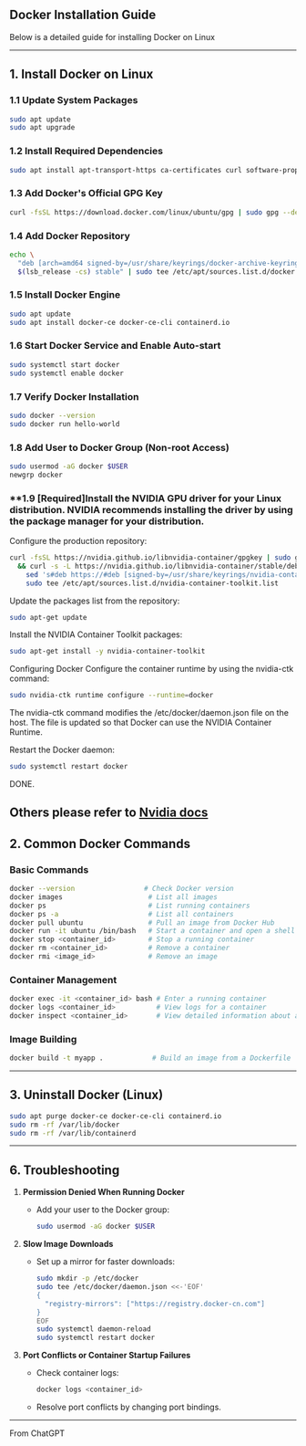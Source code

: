 ## **Docker Installation Guide**  

Below is a detailed guide for installing Docker on Linux

---

## **1. Install Docker on Linux**  

### **1.1 Update System Packages**
```bash
sudo apt update
sudo apt upgrade
```

### **1.2 Install Required Dependencies**
```bash
sudo apt install apt-transport-https ca-certificates curl software-properties-common
```

### **1.3 Add Docker's Official GPG Key**
```bash
curl -fsSL https://download.docker.com/linux/ubuntu/gpg | sudo gpg --dearmor -o /usr/share/keyrings/docker-archive-keyring.gpg
```

### **1.4 Add Docker Repository**
```bash
echo \
  "deb [arch=amd64 signed-by=/usr/share/keyrings/docker-archive-keyring.gpg] https://download.docker.com/linux/ubuntu \
  $(lsb_release -cs) stable" | sudo tee /etc/apt/sources.list.d/docker.list > /dev/null
```

### **1.5 Install Docker Engine**
```bash
sudo apt update
sudo apt install docker-ce docker-ce-cli containerd.io
```

### **1.6 Start Docker Service and Enable Auto-start**
```bash
sudo systemctl start docker
sudo systemctl enable docker
```

### **1.7 Verify Docker Installation**
```bash
sudo docker --version
sudo docker run hello-world
```

### **1.8 Add User to Docker Group (Non-root Access)**
```bash
sudo usermod -aG docker $USER
newgrp docker
```

### **1.9 [Required]Install the NVIDIA GPU driver for your Linux distribution. NVIDIA recommends installing the driver by using the package manager for your distribution.
Configure the production repository:
```bash
curl -fsSL https://nvidia.github.io/libnvidia-container/gpgkey | sudo gpg --dearmor -o /usr/share/keyrings/nvidia-container-toolkit-keyring.gpg \
  && curl -s -L https://nvidia.github.io/libnvidia-container/stable/deb/nvidia-container-toolkit.list | \
    sed 's#deb https://#deb [signed-by=/usr/share/keyrings/nvidia-container-toolkit-keyring.gpg] https://#g' | \
    sudo tee /etc/apt/sources.list.d/nvidia-container-toolkit.list
```
Update the packages list from the repository:
```bash
sudo apt-get update
```
Install the NVIDIA Container Toolkit packages:
```bash
sudo apt-get install -y nvidia-container-toolkit
```
Configuring Docker
Configure the container runtime by using the nvidia-ctk command:
```bash
sudo nvidia-ctk runtime configure --runtime=docker
```
The nvidia-ctk command modifies the /etc/docker/daemon.json file on the host. The file is updated so that Docker can use the NVIDIA Container Runtime.

Restart the Docker daemon:
```bash
sudo systemctl restart docker
```
DONE.

Others please refer to [Nvidia docs](https://docs.nvidia.com/datacenter/cloud-native/container-toolkit/latest/install-guide.html#installing-with-apt)
----------------


## **2. Common Docker Commands**

### **Basic Commands**
```bash
docker --version                 # Check Docker version
docker images                     # List all images
docker ps                         # List running containers
docker ps -a                      # List all containers
docker pull ubuntu                # Pull an image from Docker Hub
docker run -it ubuntu /bin/bash   # Start a container and open a shell
docker stop <container_id>        # Stop a running container
docker rm <container_id>          # Remove a container
docker rmi <image_id>             # Remove an image
```

### **Container Management**
```bash
docker exec -it <container_id> bash # Enter a running container
docker logs <container_id>          # View logs for a container
docker inspect <container_id>       # View detailed information about a container
```

### **Image Building**
```bash
docker build -t myapp .            # Build an image from a Dockerfile
```

---

## **3. Uninstall Docker (Linux)**  
```bash
sudo apt purge docker-ce docker-ce-cli containerd.io
sudo rm -rf /var/lib/docker
sudo rm -rf /var/lib/containerd
```

---

## **6. Troubleshooting**

1. **Permission Denied When Running Docker**  
   - Add your user to the Docker group:
     ```bash
     sudo usermod -aG docker $USER
     ```

2. **Slow Image Downloads**  
   - Set up a mirror for faster downloads:
     ```bash
     sudo mkdir -p /etc/docker
     sudo tee /etc/docker/daemon.json <<-'EOF'
     {
       "registry-mirrors": ["https://registry.docker-cn.com"]
     }
     EOF
     sudo systemctl daemon-reload
     sudo systemctl restart docker
     ```

3. **Port Conflicts or Container Startup Failures**  
   - Check container logs:
     ```bash
     docker logs <container_id>
     ```
   - Resolve port conflicts by changing port bindings.

---

From ChatGPT

